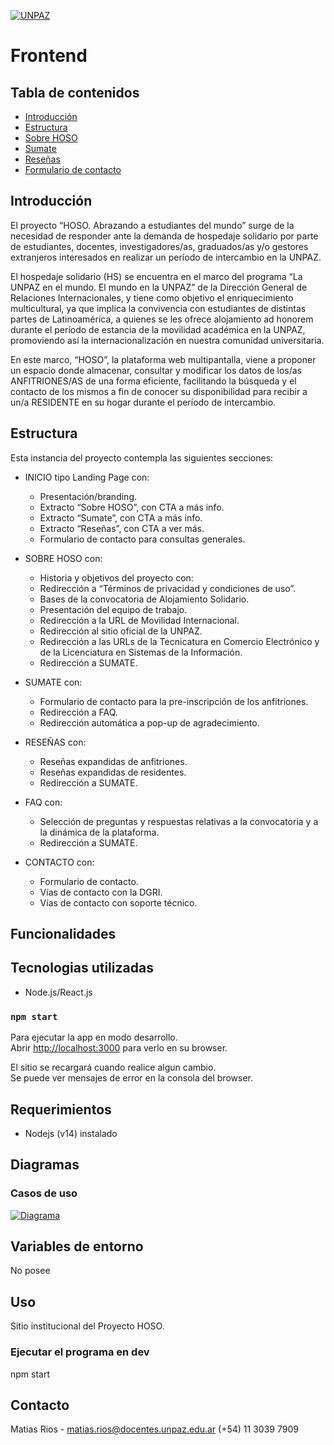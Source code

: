 <a href="http://www.unpaz.edu.ar"><img src="https://www.unpaz.edu.ar/sites/default/files/unpaz_0.png" title="FVCproductions" alt="UNPAZ"></a>

# Frontend

## Tabla de contenidos
- [Introducción](#Introducción)
- [Estructura](#Estructura)
- [Sobre HOSO](#Estructura)
- [Sumate](#Funcionalidades)
- [Reseñas](#Reseñas)
- [Formulario de contacto](#Formulario)

## Introducción  
El proyecto “HOSO. Abrazando a estudiantes del mundo” surge de la necesidad de responder ante la demanda de hospedaje solidario por parte de estudiantes, docentes, investigadores/as, graduados/as y/o gestores extranjeros interesados en realizar un período de intercambio en la UNPAZ.

El hospedaje solidario (HS) se encuentra en el marco del programa “La UNPAZ en el mundo. El mundo en la UNPAZ” de la Dirección General de Relaciones Internacionales, y tiene como objetivo el enriquecimiento multicultural, ya que implica la convivencia con estudiantes de distintas partes de Latinoamérica, a quienes se les ofrece alojamiento ad honorem durante el período de estancia de la movilidad académica en la UNPAZ, promoviendo así la internacionalización en nuestra comunidad universitaria.

En este marco, “HOSO”, la plataforma web multipantalla, viene a proponer un espacio donde almacenar, consultar y modificar los datos de los/as ANFITRIONES/AS de una forma eficiente, facilitando la búsqueda y el contacto de los mismos a fin de conocer su disponibilidad para recibir a un/a RESIDENTE en su hogar durante el período de intercambio.


## Estructura

Esta instancia del proyecto contempla las siguientes secciones:

- INICIO tipo Landing Page con:
  - Presentación/branding.
  - Extracto “Sobre HOSO”, con CTA a más info.
  - Extracto “Sumate”, con CTA a más info.
  - Extracto “Reseñas”, con CTA a ver más.
  - Formulario de contacto para consultas generales.

- SOBRE HOSO con:
  - Historia y objetivos del proyecto con:
  - Redirección a “Términos de privacidad y condiciones de uso”.
  - Bases de la convocatoria de Alojamiento Solidario.
  - Presentación del equipo de trabajo.
  - Redirección a la URL de Movilidad Internacional.
  - Redirección al sitio oficial de la UNPAZ.
  - Redirección a las URLs de la Tecnicatura en Comercio Electrónico y de la Licenciatura en Sistemas de la Información.
  - Redirección a SUMATE.

- SUMATE con:
  - Formulario de contacto para la pre-inscripción de los anfitriones.
  - Redirección a FAQ.
  - Redirección automática a pop-up de agradecimiento.
- RESEÑAS con:
  - Reseñas expandidas de anfitriones.
  - Reseñas expandidas de residentes.
  - Redirección a SUMATE.

- FAQ con:
  - Selección de preguntas y respuestas relativas a la convocatoria y a la dinámica de la plataforma.
  - Redirección a SUMATE.

- CONTACTO con:
  - Formulario de contacto.
  - Vías de contacto con la DGRI.
  - Vías de contacto con soporte técnico.



## Funcionalidades

## Tecnologias utilizadas

- Node.js/React.js

### `npm start`

Para ejecutar la app en modo desarrollo.\
Abrir [http://localhost:3000](http://localhost:3000) para verlo en su browser.

El sitio se recargará cuando realice algun cambio.\
Se puede ver mensajes de error en la consola del browser.

## Requerimientos 

 - Nodejs  (v14) instalado

## Diagramas  

### Casos de uso  

<a href="https://drive.google.com/file/d/1FfBHnOiMKWgxE8HZvx__92Dfl0ImUjb_/view?usp=sharing"><img src="https://drive.google.com/file/d/1FfBHnOiMKWgxE8HZvx__92Dfl0ImUjb_/view?usp=sharing" title="Caso de uso" alt="Diagrama"></a>

## Variables de entorno 
No posee

## Uso  
Sitio institucional del Proyecto HOSO.

### Ejecutar el programa en dev  
npm start   

## Contacto
Matias Rios - matias.rios@docentes.unpaz.edu.ar
(+54) 11 3039 7909


